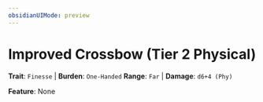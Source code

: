 ```yaml
---
obsidianUIMode: preview
---
```

# Improved Crossbow (Tier 2 Physical)

**Trait**: `Finesse` | **Burden**: `One-Handed`
**Range**: `Far` | **Damage**: `d6+4 (Phy)`

**Feature**: None
